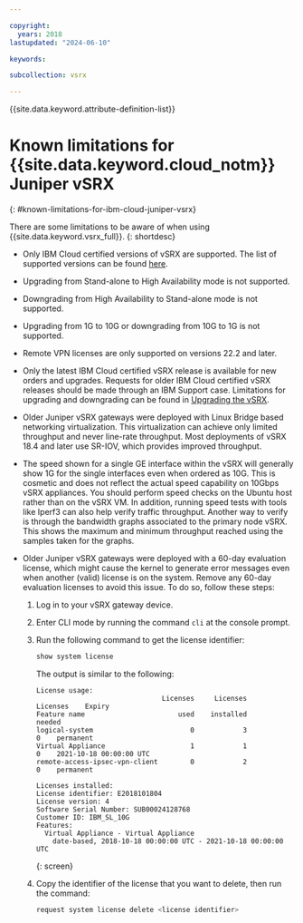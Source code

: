 ```yaml
---

copyright:
  years: 2018
lastupdated: "2024-06-10"

keywords:  

subcollection: vsrx

---
```


{{site.data.keyword.attribute-definition-list}}

# Known limitations for {{site.data.keyword.cloud_notm}} Juniper vSRX
{: #known-limitations-for-ibm-cloud-juniper-vsrx}

There are some limitations to be aware of when using {{site.data.keyword.vsrx_full}}.
{: shortdesc}

* Only IBM Cloud certified versions of vSRX are supported. The list of supported versions can be found [here](/docs/vsrx?topic=vsrx-vsrx-versions).

* Upgrading from Stand-alone to High Availability mode is not supported.

* Downgrading from High Availability to Stand-alone mode is not supported.

* Upgrading from 1G to 10G or downgrading from 10G to 1G is not supported.

* Remote VPN licenses are only supported on versions 22.2 and later.

* Only the latest IBM Cloud certified vSRX release is available for new orders and upgrades. Requests for older IBM Cloud certified vSRX releases should be made through an IBM Support case. Limitations for upgrading and downgrading can be found in [Upgrading the vSRX](/docs/vsrx?topic=vsrx-upgrading-the-vsrx).

* Older Juniper vSRX gateways were deployed with Linux Bridge based networking virtualization. This virtualization can achieve only limited throughput and never line-rate throughput. Most deployments of vSRX 18.4 and later use SR-IOV, which provides improved throughput.

* The speed shown for a single GE interface within the vSRX will generally show 1G for the single interfaces even when ordered as 10G. This is cosmetic and does not reflect the actual speed capability on 10Gbps vSRX appliances. You should perform speed checks on the Ubuntu host rather than on the vSRX VM. In addition, running speed tests with tools like Iperf3 can also help verify traffic throughput. Another way to verify is through the bandwidth graphs associated to the primary node vSRX. This shows the maximum and minimum throughput reached using the samples taken for the graphs.

* Older Juniper vSRX gateways were deployed with a 60-day evaluation license, which might cause the kernel to generate error messages even when another (valid) license is on the system. Remove any 60-day evaluation licenses to avoid this issue. To do so, follow these steps:

   1. Log in to your vSRX gateway device.

   2. Enter CLI mode by running the command `cli` at the console prompt.

   3. Run the following command to get the license identifier:

      ```sh
      show system license
      ```

      The output is similar to the following:

      ```text
      License usage:
                                     Licenses     Licenses    Licenses    Expiry
      Feature name                       used    installed      needed
      logical-system                        0            3           0    permanent
      Virtual Appliance                     1            1           0    2021-10-18 00:00:00 UTC
      remote-access-ipsec-vpn-client        0            2           0    permanent

      Licenses installed:
      License identifier: E2018101804
      License version: 4
      Software Serial Number: SUB00024128768
      Customer ID: IBM_SL_10G
      Features:
        Virtual Appliance - Virtual Appliance
          date-based, 2018-10-18 00:00:00 UTC - 2021-10-18 00:00:00 UTC
      ```
      {: screen}

   4. Copy the identifier of the license that you want to delete, then run the command:

      ```sh
      request system license delete <license identifier>
      ```
